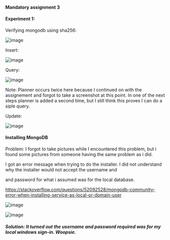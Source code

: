 #### Mandatory assignment 3


#### Experiment 1:

Verifying mongodb using sha256:

![image](https://user-images.githubusercontent.com/46929671/133789723-7b8e8208-a2df-412f-86a2-e829f251e4ea.png)


Insert:

![image](https://user-images.githubusercontent.com/46929671/134016944-78adfa86-ce9d-4397-8785-25730c34d9fa.png)


Query:

![image](https://user-images.githubusercontent.com/46929671/134017417-7aeeef12-dfd6-420d-9225-0fc30b1b6c94.png)

Note: Planner occurs twice here because I continued on with the assignement and forgot to take a screenshot at this point. In one of the next steps planner is added a second time, but I still think this proves I can do a siple query.

Update:

![image](https://user-images.githubusercontent.com/46929671/134017843-b4bb76f1-63ca-4030-9705-8ed71f3f29ac.png)




#### Installing MongoDB
Problem:
I forgot to take pictures while I encountered this problem, but i found some pictures from someone having the same problem as i did.

I got an error message when trying to do the installer. I did not understand why the installer would not accept the username and

and password for what i assumed was for the local database.

https://stackoverflow.com/questions/52092528/mongodb-community-error-when-installing-service-as-local-or-domain-user

![image](https://user-images.githubusercontent.com/46929671/133785424-ef9d64aa-50f5-44be-bd3a-2d1d5ab072d8.png)

![image](https://user-images.githubusercontent.com/46929671/133785379-f1e241ab-707b-46ba-b1cd-adbcabeeb100.png)


##### Solution: It turned out the username and password required was for my local windows sign-in. Woopsie.

